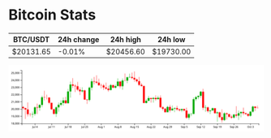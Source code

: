 # Bitcoin Stats

BTC/USDT|24h change|24h high|24h low|
|---|---|---|---|
|$20131.65|-0.01%|$20456.60|$19730.00|

<img src="./chart.svg">
